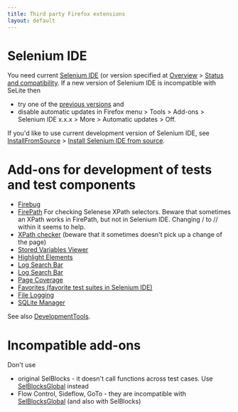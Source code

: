 ```yaml
---
title: Third party Firefox extensions
layout: default
---
```


# Selenium IDE #
You need current [Selenium IDE](http://seleniumhq.org/download) (or version specified at [Overview](./) > [Status and compatibility](./#status-and-compatibility). If a new version of Selenium IDE is incompatible with SeLite then

  * try one of the [previous versions](http://release.seleniumhq.org/selenium-ide) and
  * disable automatic updates in Firefox menu > Tools > Add-ons > Selenium IDE x.x.x > More > Automatic updates > Off.

If you'd like to use current development version of Selenium IDE, see [InstallFromSource](InstallFromSource) > [Install Selenium IDE from source](InstallFromSource#install-selenium-ide-from-source).

# Add-ons for development of tests and test components #
  * [Firebug](https://addons.mozilla.org/en-us/firefox/addon/firebug)
  * [FirePath](https://addons.mozilla.org/en-US/firefox/addon/firepath) For checking Selenese XPath selectors. Beware that sometimes an XPath works in FirePath, but not in Selenium IDE. Changing / to // within it seems to help.
  * [XPath checker](https://addons.mozilla.org/en-US/firefox/addon/xpath-checker/) (beware that it sometimes doesn't pick up a change of the page)
  * [Stored Variables Viewer](https://addons.mozilla.org/en-US/firefox/addon/stored-variables-viewer-seleni/)
  * [Highlight Elements](https://addons.mozilla.org/en-us/firefox/addon/highlight-elements-selenium-id/)
  * [Log Search Bar](https://addons.mozilla.org/en-US/firefox/addon/log-search-bar-selenium-ide)
  * [Log Search Bar](https://addons.mozilla.org/en-US/firefox/addon/log-search-bar-selenium-ide/)
  * [Page Coverage](https://addons.mozilla.org/en-US/firefox/addon/page-coverage-selenium-ide)
  * [Favorites (favorite test suites in Selenium IDE)](https://addons.mozilla.org/en-US/firefox/addon/favorites-selenium-ide/)
  * [File Logging](https://addons.mozilla.org/en-US/firefox/addon/file-logging-selenium-ide/)
  * [SQLite Manager](https://addons.mozilla.org/en-US/firefox/addon/sqlite-manager)

See also [DevelopmentTools](DevelopmentTools).

# Incompatible add-ons #
Don't use

  * original SelBlocks - it doesn't call functions across test cases. Use [SelBlocksGlobal](SelBlocksGlobal) instead
  * Flow Control, Sideflow, GoTo - they are incompatible with [SelBlocksGlobal](SelBlocksGlobal) (and also with SelBlocks)